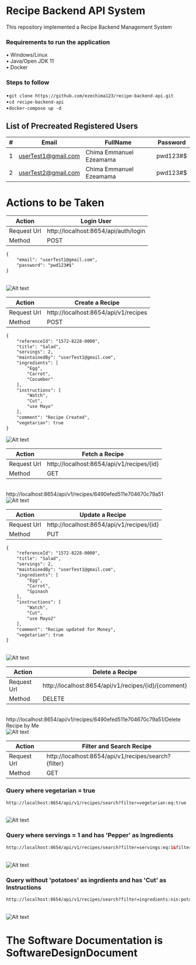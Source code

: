 # Recipe Backend API System
This repository implemented a Recipe Backend Management System

### Requirements to run the application
• Windows/Linux<br/>
• Java/Open JDK 11<br/>
• Docker<br/>

### Steps to follow
•`git clone https://github.com/ezechima123/recipe-backend-api.git`<br/>
•`cd recipe-backend-api`<br/>
•`docker-compose up -d`<br/>

## List of Precreated Registered Users

| **#** | **Email**           | **FullName**            | **Password** |
|-------|---------------------|-------------------------|--------------|
| 1     | userTest1@gmail.com | Chima Emmanuel Ezeamama | pwd123#$     |
| 2     | userTest2@gmail.com | Chima Emmanuel Ezeamama | pwd123#$     |

# Actions to be Taken

| **Action**  	| **Login User**                       	|
|-------------	|--------------------------------------	|
| Request Url 	| http://localhost:8654/api/auth/login 	|
| Method      	| POST                                 	|

```xml
{
    "email": "userTest1@gmail.com",
    "password": "pwd123#$"
}
```
<br/>
<img title="a title" alt="Alt text" src="images/loginuser.JPG">
<br/>

| **Action**  	| **Create a Recipe**                  	|
|-------------	|--------------------------------------	|
| Request Url 	| http://localhost:8654/api/v1/recipes 	|
| Method      	| POST                                 	|

```xml
{
    "referenceId": "1572-8228-0000",
    "title": "Salad",
    "servings": 2,
    "maintainedBy": "userTest1@gmail.com",
    "ingredients": [
        "Egg",
        "Carrot",
        "Cocumber"
    ],
    "instructions": [
        "Watch",
        "Cut",
        "use Mayo"
    ],
    "comment": "Recipe Created",
    "vegetarian": true
}
```
<img title="a title" alt="Alt text" src="images/createrecipe.JPG">
<br/>

| **Action**  	| **Fetch a Recipe**                        	|
|-------------	|-------------------------------------------	|
| Request Url 	| http://localhost:8654/api/v1/recipes/{id} 	|
| Method      	| GET                                       	|

<br/>
http://localhost:8654/api/v1/recipes/6490efed511e704670c79a51

<br/>
<img title="a title" alt="Alt text" src="images/getrecipe.JPG">
<br/>

| **Action**  	| **Update a Recipe**                        	|
|-------------	|-------------------------------------------	|
| Request Url 	| http://localhost:8654/api/v1/recipes/{id} 	|
| Method      	| PUT                                       	|

```xml
{
    "referenceId": "1572-8228-0000",
    "title": "Salad",
    "servings": 2,
    "maintainedBy": "userTest1@gmail.com",
    "ingredients": [
        "Egg",
        "Carrot",
        "Spinash
    ],
    "instructions": [
        "Watch",
        "Cut",
        "use Mayo2"
    ],
    "comment": "Recipe updated for Money",
    "vegetarian": true
}
```


<br/>
<img title="a title" alt="Alt text" src="images/updaterecipe.JPG">
<br/>

| **Action**  	| **Delete a Recipe**                        	        |
|-------------	|-------------------------------------------	        |
| Request Url 	| http://localhost:8654/api/v1/recipes/{id}/{comment}	|
| Method      	| DELETE                                      	        |


<br/>
http://localhost:8654/api/v1/recipes/6490efed511e704670c79a51/Delete Recipe by Me

<br/>
<img title="a title" alt="Alt text" src="images/deleterecipe.JPG">
<br/>

| **Action**  	| **Filter and Search Recipe**                        	|
|-------------	|-------------------------------------------	        |
| Request Url 	| http://localhost:8654/api/v1/recipes/search?{filter}	|
| Method      	| GET    


### Query where vegetarian = true
```xml
http://localhost:8654/api/v1/recipes/search?filter=vegetarian:eq:true
```
<br/>
<img title="a title" alt="Alt text" src="images/search1.JPG">
<br/>


### Query where servings = 1 and has 'Pepper' as Ingredients
```xml
http://localhost:8654/api/v1/recipes/search?filter=servings:eq:1&filter=ingredients:in:Pepper
```
<br/>
<img title="a title" alt="Alt text" src="images/search2.JPG">
<br/>


### Query  without 'potatoes' as ingrdients and has 'Cut' as Instructions
```xml
http://localhost:8654/api/v1/recipes/search?filter=ingredients:nin:potatoes&filter=instructions:in:Cut
```
<br/>
<img title="a title" alt="Alt text" src="images/search3.JPG">
<br/>



# The Software Documentation is SoftwareDesignDocument


